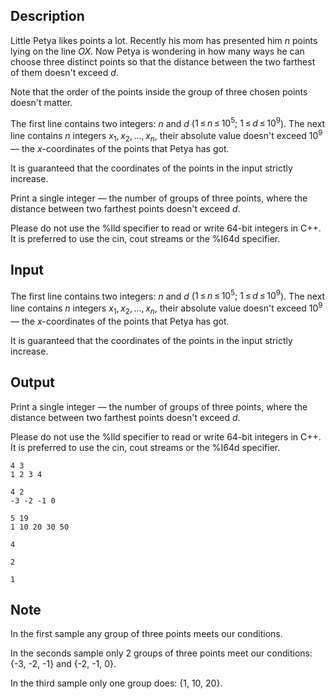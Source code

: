 ## Description

<div><p>Little Petya likes points a lot. Recently his mom has presented him <span class="tex-span"><i>n</i></span> points lying on the line <span class="tex-span"><i>OX</i></span>. Now Petya is wondering in how many ways he can choose three distinct points so that the distance between the two farthest of them doesn't exceed <span class="tex-span"><i>d</i></span>.</p><p>Note that the order of the points inside the group of three chosen points doesn't matter.</p></div><div class="input-specification"><p>The first line contains two integers: <span class="tex-span"><i>n</i></span> and <span class="tex-span"><i>d</i></span> (<span class="tex-span">1 ≤ <i>n</i> ≤ 10<sup class="upper-index">5</sup>;&nbsp;1 ≤ <i>d</i> ≤ 10<sup class="upper-index">9</sup></span>). The next line contains <span class="tex-span"><i>n</i></span> integers <span class="tex-span"><i>x</i><sub class="lower-index">1</sub>, <i>x</i><sub class="lower-index">2</sub>, ..., <i>x</i><sub class="lower-index"><i>n</i></sub></span>, their absolute value doesn't exceed <span class="tex-span">10<sup class="upper-index">9</sup></span> — the <span class="tex-span"><i>x</i></span>-coordinates of the points that Petya has got.</p><p>It is guaranteed that the coordinates of the points in the input <span class="tex-font-style-bf">strictly increase</span>.</p></div><div class="output-specification"><p>Print a single integer — the number of groups of three points, where the distance between two farthest points doesn't exceed <span class="tex-span"><i>d</i></span>.</p><p>Please do not use the <span class="tex-font-style-tt">%lld</span> specifier to read or write 64-bit integers in С++. It is preferred to use the <span class="tex-font-style-tt">cin</span>, <span class="tex-font-style-tt">cout</span> streams or the <span class="tex-font-style-tt">%I64d</span> specifier.</p></div>

## Input

<p>The first line contains two integers: <span class="tex-span"><i>n</i></span> and <span class="tex-span"><i>d</i></span> (<span class="tex-span">1 ≤ <i>n</i> ≤ 10<sup class="upper-index">5</sup>;&nbsp;1 ≤ <i>d</i> ≤ 10<sup class="upper-index">9</sup></span>). The next line contains <span class="tex-span"><i>n</i></span> integers <span class="tex-span"><i>x</i><sub class="lower-index">1</sub>, <i>x</i><sub class="lower-index">2</sub>, ..., <i>x</i><sub class="lower-index"><i>n</i></sub></span>, their absolute value doesn't exceed <span class="tex-span">10<sup class="upper-index">9</sup></span> — the <span class="tex-span"><i>x</i></span>-coordinates of the points that Petya has got.</p><p>It is guaranteed that the coordinates of the points in the input <span class="tex-font-style-bf">strictly increase</span>.</p>

## Output

<p>Print a single integer — the number of groups of three points, where the distance between two farthest points doesn't exceed <span class="tex-span"><i>d</i></span>.</p><p>Please do not use the <span class="tex-font-style-tt">%lld</span> specifier to read or write 64-bit integers in С++. It is preferred to use the <span class="tex-font-style-tt">cin</span>, <span class="tex-font-style-tt">cout</span> streams or the <span class="tex-font-style-tt">%I64d</span> specifier.</p>





```input1
4 3
1 2 3 4

```




```input2
4 2
-3 -2 -1 0

```




```input3
5 19
1 10 20 30 50

```




```output1
4

```




```output2
2

```




```output3
1

```



## Note

<p>In the first sample any group of three points meets our conditions.</p><p>In the seconds sample only 2 groups of three points meet our conditions: <span class="tex-font-style-tt">{-3, -2, -1}</span> and <span class="tex-font-style-tt">{-2, -1, 0}</span>.</p><p>In the third sample only one group does: <span class="tex-font-style-tt">{1, 10, 20}</span>.</p>
